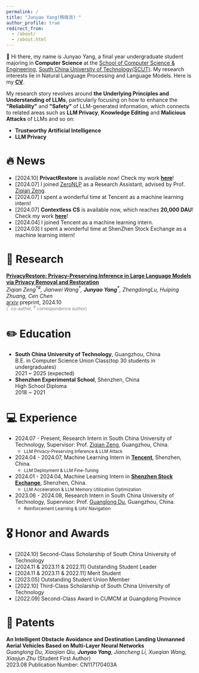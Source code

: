 ```yaml
---
permalink: /
title: "Junyao Yang(杨竣尧) "
author_profile: true
redirect_from: 
  - /about/
  - /about.html
---
```


👋 Hi there, my name is Junyao Yang, a final year undergraduate student majoring in **Computer Science** at the [School of Computer Science & Engineering](https://www2.scut.edu.cn/cs/), [South China University of Technology(SCUT)](https://www.scut.edu.cn/new/). My research interests lie in Natural Language Processing and Language Models. Here is my **[CV](https://drive.google.com/file/d/17UEE4NB9HbyNba8TwQ5oO3y3Tu7hwhZm/view?usp=sharing)**.

My research story revolves around **the Underlying Principles and Understanding of LLMs**, particularly focusing on how to enhance the **"Reliability"** and **"Safety"** of LLM-generated information, which connects to related areas such as **LLM Privacy**, **Knowledge Editing** and **Malicious Attacks** of LLMs and so on:

- **Trustworthy Artificial Intelligence**
- **LLM Privacy**

# 🔥 News
- [2024.10] **PrivactRestore** is available now! Check my work **[here](https://arxiv.org/abs/2406.01394)**!
- [2024.07] I joined [ZeroNLP](https://github.com/ZeroNLP) as a Research Assistant, advised by Prof. [Ziqian Zeng](https://ziqianzeng.github.io/).
- [2024.07] I spent a wonderful time at Tencent as a machine learning intern!
- [2024.07] **Contextless CS** is available now, which reaches **20,000 DAU**! Check my work **[here](https://kf.qq.com/)**!
- [2024.04] I joined Tencent as a machine learning intern.
- [2024.03] I spent a wonderful time at ShenZhen Stock Exchange as a machine learning intern!

# 🧐 Research 
**[PrivacyRestore: Privacy-Preserving Inference in Large Language Models via Privacy Removal and Restoration](https://arxiv.org/abs/2406.01394)**<br>
*Ziqian Zeng<sup>\*\#</sup>, Jianwei Wang<sup>\*</sup>, **Junyao Yang<sup>\*</sup>**, ZhengdongLu, Huiping Zhuang, Cen Chen*<br>
[arxiv](https://arxiv.org/abs/2406.01394) 
preprint, 2024.10 <br>
<span style="color: grey;"><sub>(<sup>\*</sup> co-author, <sup>#</sup> correspondence author)</sub></span>

✏️ Education
======
- **South China University of Technology**, Guangzhou, China  
  B.E. in Computer Science Union Class(top 30 students in undergraduates)  
  2021 ~ 2025 (expected)
- **Shenzhen Experimental School**, Shenzhen, China  
  High School Diploma  
  2018 ~ 2021

💻 Experience
======
- 2024.07 - Present, Research Intern in South China University of Technology, Supervisor: Prof. [Ziqian Zeng](https://ziqianzeng.github.io/),     Guangzhou, China.
  - <small>LLM Privacy-Preserving Inference & LLM Attack</small>
- 2024.04 - 2024.07, Machine Learning Intern in **[Tencent](https://kf.qq.com/)**,     Shenzhen, China.
  - <small>LLM Deployment & LLM Fine-Tuning</small>
- 2024.01 - 2024.04, Machine Learning Intern in **[Shenzhen Stock Exchange](https://www.szse.cn/English/index.html)**,     Shenzhen, China.
  - <small>LLM Acceleration & LLM Memory Utilization Optimization</small>
- 2023.06 - 2024.08, Research Intern in South China University of Technology, Supervisor: Prof. [Guanglong Du](https://www2.scut.edu.cn/duguanglong/),     Guangzhou, China.
  - <small>Reinforcement Learning & UAV Navigation</small>


🎖️ Honor and Awards
======
-	[2024.10] Second-Class Scholarship of South China University of Technology
- [2024.11 & 2023.11 & 2022.11] Outstanding Student Leader 
- [2024.11 & 2023.11 & 2022.11] Merit Student 
- [2023.05] Outstanding Student Union Member
- [2022.10] Third-Class Scholarship of South China University of Technology
- [2022.09] Second-Class Award in CUMCM at Guangdong Province 

📘 Patents
======
**An Intelligent Obstacle Avoidance and Destination Landing Unmanned Aerial Vehicles Based on Multi-Layer Neural Networks**<br>
*Guanglong Du, Xiaojian Qiu, **Junyao Yang**, Jiancheng Li, Xueqian Wang, Xiaojun Zhu* (Student First Author)<br>
2023.08  Publication Number: CN117170403A  
